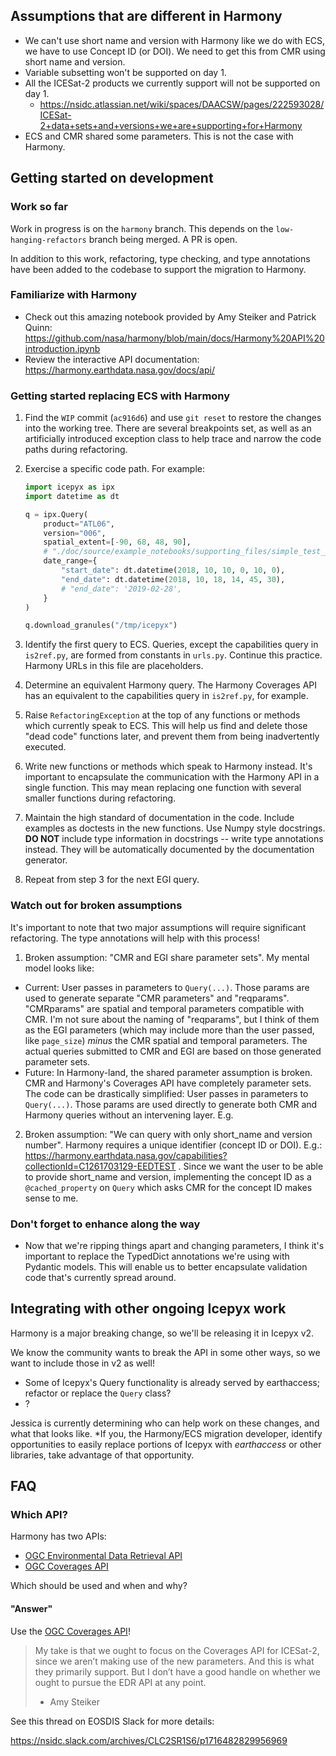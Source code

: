 ## Assumptions that are different in Harmony

* We can't use short name and version with Harmony like we do with ECS, we have to use
  Concept ID (or DOI). We need to get this from CMR using short name and version.
* Variable subsetting won't be supported on day 1.
* All the ICESat-2 products we currently support will not be supported on day 1.
    * <https://nsidc.atlassian.net/wiki/spaces/DAACSW/pages/222593028/ICESat-2+data+sets+and+versions+we+are+supporting+for+Harmony>
* ECS and CMR shared some parameters. This is not the case with Harmony.


## Getting started on development

### Work so far

Work in progress is on the `harmony` branch. This depends on the `low-hanging-refactors`
branch being merged. A PR is open.

In addition to this work, refactoring, type checking, and type annotations have been
added to the codebase to support the migration to Harmony.


### Familiarize with Harmony

* Check out this amazing notebook provided by Amy Steiker and Patrick Quinn:
  <https://github.com/nasa/harmony/blob/main/docs/Harmony%20API%20introduction.ipynb>
* Review the interactive API documentation:
  <https://harmony.earthdata.nasa.gov/docs/api/>


### Getting started replacing ECS with Harmony

1. Find the `WIP` commit (`ac916d6`) and use `git reset` to restore the changes into the
   working tree. There are several breakpoints set, as well as an artificially
   introduced exception class to help trace and narrow the code paths during
   refactoring.
2. Exercise a specific code path. For example:

    ```python
    import icepyx as ipx
    import datetime as dt

    q = ipx.Query(
        product="ATL06",
        version="006",
        spatial_extent=[-90, 68, 48, 90],
        # "./doc/source/example_notebooks/supporting_files/simple_test_poly.gpkg",
        date_range={
            "start_date": dt.datetime(2018, 10, 10, 0, 10, 0),
            "end_date": dt.datetime(2018, 10, 18, 14, 45, 30),
            # "end_date": '2019-02-28',
        }
    )

    q.download_granules("/tmp/icepyx")
    ```

3. Identify the first query to ECS. Queries, except the capabilities query in
   `is2ref.py`, are formed from constants in `urls.py`. Continue this practice. Harmony
   URLs in this file are placeholders.
4. Determine an equivalent Harmony query. The Harmony Coverages API has an equivalent to
   the capabilities query in `is2ref.py`, for example.
5. Raise `RefactoringException` at the top of any functions or methods which currently
   speak to ECS. This will help us find and delete those "dead code" functions later,
   and prevent them from being inadvertently executed.
6. Write new functions or methods which speak to Harmony instead. It's important to
   encapsulate the communication with the Harmony API in a single function. This may
   mean replacing one function with several smaller functions during refactoring.
7. Maintain the high standard of documentation in the code. Include examples as doctests
   in the new functions. Use Numpy style docstrings. **DO NOT** include type information
   in docstrings -- write type annotations instead. They will be automatically
   documented by the documentation generator.
8. Repeat from step 3 for the next EGI query.

### Watch out for broken assumptions

It's important to note that two major assumptions will require significant refactoring.
The type annotations will help with this process!

1. Broken assumption: "CMR and EGI share parameter sets". My mental model looks like:
  * Current: User passes in parameters to `Query(...)`. Those params are used to generate
    separate "CMR parameters" and "reqparams". "CMRparams" are spatial and temporal
    parameters compatible with CMR. I'm not sure about the naming of "reqparams", but I
    think of them as the EGI parameters (which may include more than the user passed, like
    `page_size`) _minus_ the CMR spatial and temporal parameters. The actual queries
    submitted to CMR and EGI are based on those generated parameter sets.
  * Future: In Harmony-land, the shared parameter assumption is broken. CMR and Harmony's
    Coverages API have completely parameter sets. The code can be drastically simplified:
    User passes in parameters to `Query(...)`. Those params are used directly to generate
    both CMR and Harmony queries without an intervening layer. E.g.
2. Broken assumption: "We can query with only short_name and version number". Harmony
   requires a unique identifier (concept ID or DOI). E.g.:
   <https://harmony.earthdata.nasa.gov/capabilities?collectionId=C1261703129-EEDTEST>
   .
   Since we want the user to be able to provide short_name and version, implementing the
   concept ID as a `@cached_property` on `Query` which asks CMR for the concept ID makes
   sense to me.


### Don't forget to enhance along the way

* Now that we're ripping things apart and changing parameters, I think it's important to
  replace the TypedDict annotations we're using with Pydantic models. This will enable us
  to better encapsulate validation code that's currently spread around.


## Integrating with other ongoing Icepyx work

Harmony is a major breaking change, so we'll be releasing it in Icepyx v2.

We know the community wants to break the API in some other ways, so we want to include those in v2 as well!

* Some of Icepyx's Query functionality is already served by earthaccess; refactor or replace the `Query` class?
* ?

Jessica is currently determining who can help work on these changes, and what that looks like. *If you, the
Harmony/ECS migration developer, identify opportunities to easily replace portions of Icepyx with _earthaccess_
or other libraries, take advantage of that opportunity.

## FAQ

### Which API?

Harmony has two APIs:

* [OGC Environmental Data Retrieval API](https://harmony.earthdata.nasa.gov/docs/edr-api)
* [OGC Coverages API](https://harmony.earthdata.nasa.gov/docs/api/)

Which should be used and when and why?


#### "Answer"

Use the [OGC Coverages API](https://harmony.earthdata.nasa.gov/docs/api/)!

> My take is that we ought to focus on the Coverages API for ICESat-2, since we aren’t
> making use of the new parameters. And this is what they primarily support. But I don’t
> have a good handle on whether we ought to pursue the EDR API at any point.
>
> - Amy Steiker

See this thread on EOSDIS Slack for more details:

<https://nsidc.slack.com/archives/CLC2SR1S6/p1716482829956969>
